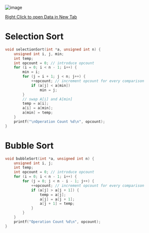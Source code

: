 ![image](https://github.com/sam-trg/daa-lab/assets/90459209/96b7cad2-6757-49ab-8a45-0458158bfb8c)


[Right Click to open Data in New Tab](https://learnermanipal-my.sharepoint.com/:x:/r/personal/samarth_mitblr2022_learner_manipal_edu/Documents/DAA-LAB.xlsx?d=w5297308de2a242258f09dad285d6c59e&csf=1&web=1&e=nJeXPE&nav=MTVfezdGMzA0QTVELUI4RjgtNDRBMi05QzcyLURDQUM5MzJFQjJEM30)

# Selection Sort
```c
void selectionSort(int *a, unsigned int n) {
    unsigned int i, j, min;
    int temp;
    int opcount = 0; // introduce opcount
    for (i = 0; i < n - 1; i++) {
        min = i;
        for (j = i + 1; j < n; j++) {
            ++opcount; // increment opcount for every comparison
            if (a[j] < a[min])
                min = j;
        }
        // swap A[i] and A[min]
        temp = a[i];
        a[i] = a[min];
        a[min] = temp;
    }
    printf("\nOperation Count %d\n", opcount);
}
```

# Bubble Sort
```c
void bubbleSort(int *a, unsigned int n) {
    unsigned int i, j;
    int temp;
    int opcount = 0; // introduce opcount
    for (i = 0; i < n - 1; i++) {
        for (j = 0; j < n - i - 1; j++) {
            ++opcount; // increment opcount for every comparison
            if (a[j] > a[j + 1]) {
                temp = a[j];
                a[j] = a[j + 1];
                a[j + 1] = temp;
            }
        }
    }
    printf("Operation Count %d\n", opcount);
}
```
